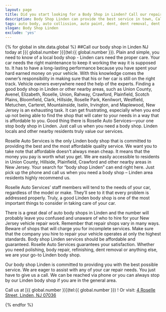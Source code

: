 ```yaml
---
layout: page
title: Did you start looking for a Body Shop in Linden? Call our repair shop located in NJ.
description: Body Shop Linden can provide the best service in town, Call Body Shop Linden, NJ today for your Body Shop Linden needs.
tags: auto body, auto collission, auto paint, dent, dent removal, dent repair, frame, frame straightening, linden, new jersey, nj, painting, paintless dent removal, removal, Repair, shop
slogan: Body Shop Linden
exclude: 'yes'
---
```


<section>
{% for global in site.data.global %} 
##Call our body shop in Linden NJ today at [{{ global.number }}](tel:{{ global.number }}).
Plain and simple, you need to know of a local body shop - Linden cars need the proper care. Your car needs the right maintenance to keep it working the way it is supposed to. It has to have a long-lasting performance because you have spent your hard earned money on your vehicle. With this knowledge comes the owner’s responsibility in making sure that his or her car is still on the right track. Vehicle owners everywhere need the help of the experts. Finding a good body shop in Linden or other nearby areas, such as Union County, Avenel, Elizabeth, Roselle, Union, Rahway, Crawford, Plainfield, Scotch Plains, Bloomfield, Clark, Hillside, Roselle Park, Kenilwort, Westfield, Metuchen, Carteret, Mountainside, Iselin, Irvington, and Maplewood, New Jersey is an exhausting task. It can get frustrating, especially when you end up not being able to find the shop that will cater to your needs in a way that is affordable to you.  Good thing there is Roselle Auto Services—your one stop body shop in Linden. Just call us when you need a body shop. Linden locals and other nearby residents truly value our services. 

Roselle Auto Services is the only Linden body shop that is committed to providing the best and the most affordable quality service. We want you to take note that affordable doesn’t always mean cheap. It means that the money you pay is worth what you get. We are easily accessible to residents in Union County, Hillside, Plainfield, Crawford and other nearby areas in New Jersey. Your search for “body shop Linden” can end right here. Just pick up the phone and call us when you need a body shop – Linden area residents highly recommend us. 

Roselle Auto Services’ staff members will tend to the needs of your car, regardless of the model or make.  They’ll see to it that every problem is addressed properly. Truly, a good Linden body shop is one of the most important things to consider in taking care of your car.

There is a great deal of auto body shops in Linden and the number will probably leave you confused and unaware of who to hire for your New Jersey vehicle repair work. Remember that repair shops vary in many ways. Beware of shops that will charge you for incomplete services. Make sure that the company you hire to repair your vehicle operates at only the highest standards. Body shop Linden services should be affordable and guaranteed. Roselle Auto Services guarantees your satisfaction. Whether you need polishing, body repair, refinishing, dent removal or anything else, we are your go-to Linden body shop.

Our body shop Linden is committed to providing you with the best possible service. We are eager to assist with any of your car repair needs. You just have to give us a call. We can be reached via phone or you can always stop by our Linden body shop if you are in the general area.



Call us at [{{ global.number }}](tel:{{ global.number }}) ! Or visit: [4 Roselle Street, Linden, NJ 07036](/contactus)

{% endfor %}
</section>
